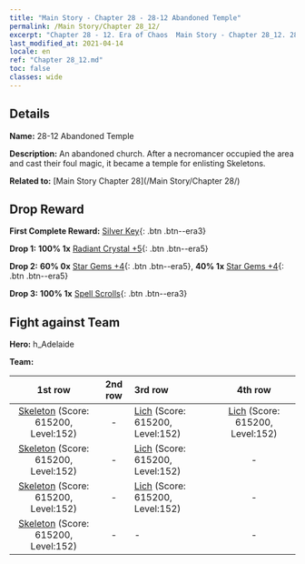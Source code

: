 ```yaml
---
title: "Main Story - Chapter 28 - 28-12 Abandoned Temple"
permalink: /Main Story/Chapter 28_12/
excerpt: "Chapter 28 - 12. Era of Chaos  Main Story - Chapter 28_12. 28-12 Abandoned Temple"
last_modified_at: 2021-04-14
locale: en
ref: "Chapter 28_12.md"
toc: false
classes: wide
---
```


## Details

 **Name:** 28-12 Abandoned Temple

 **Description:** An abandoned church. After a necromancer occupied the area and cast their foul magic, it became a temple for enlisting Skeletons.

 **Related to:** [Main Story Chapter 28](/Main Story/Chapter 28/)

## Drop Reward

 **First Complete Reward:** [Silver Key](/Items/con_693/){: .btn .btn--era3}

 **Drop 1:** **100% 1x** [Radiant Crystal +5](/Items/mat_101/){: .btn .btn--era5}

 **Drop 2:** **60% 0x** [Star Gems +4](/Items/mat_93/){: .btn .btn--era5}, **40% 1x** [Star Gems +4](/Items/mat_93/){: .btn .btn--era5}

 **Drop 3:** **100% 1x** [Spell Scrolls](/Items/con_694/){: .btn .btn--era3}


## Fight against Team
 **Hero:** h_Adelaide

 **Team:**


  | 1st row | 2nd row | 3rd row | 4th row |
  |:----:|:----:|:----|:----:|
  | [Skeleton](/units/Skeleton/) (Score: 615200, Level:152)  | - | [Lich](/units/Lich/) (Score: 615200, Level:152)  | [Lich](/units/Lich/) (Score: 615200, Level:152)  |
  | [Skeleton](/units/Skeleton/) (Score: 615200, Level:152)  | - | [Lich](/units/Lich/) (Score: 615200, Level:152)  | - |
  | [Skeleton](/units/Skeleton/) (Score: 615200, Level:152)  | - | [Lich](/units/Lich/) (Score: 615200, Level:152)  | - |
  | [Skeleton](/units/Skeleton/) (Score: 615200, Level:152)  | - | - | - |


